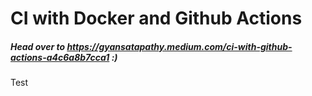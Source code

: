 # CI with Docker and Github Actions

##### Head over to https://gyansatapathy.medium.com/ci-with-github-actions-a4c6a8b7cca1 :)
Test

